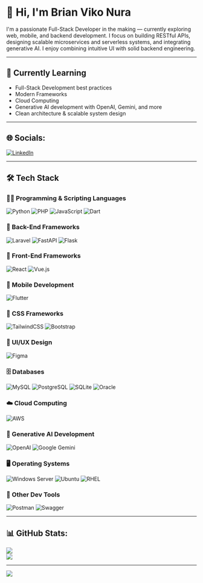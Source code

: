 # 👋 Hi, I'm Brian Viko Nura

I'm a passionate Full-Stack Developer in the making — currently exploring web, mobile, and backend development. I focus on building RESTful APIs, designing scalable microservices and serverless systems, and integrating generative AI. I enjoy combining intuitive UI with solid backend engineering.

---

## 🌱 Currently Learning

- Full-Stack Development best practices
- Modern Frameworks
- Cloud Computing
- Generative AI development with OpenAI, Gemini, and more
- Clean architecture & scalable system design

---

## 🌐 Socials:
[![LinkedIn](https://custom-icon-badges.demolab.com/badge/LinkedIn-0A66C2?logo=linkedin-white&logoColor=fff)](https://linkedin.com/in/brianvikonura) 

---

## 🛠️ Tech Stack

### 👨‍💻 Programming & Scripting Languages
![Python](https://img.shields.io/badge/Python-3670A0?style=for-the-badge&logo=python&logoColor=ffdd54)
![PHP](https://img.shields.io/badge/PHP-777BB4?style=for-the-badge&logo=php&logoColor=white)
![JavaScript](https://img.shields.io/badge/JavaScript-F7DF1E?style=for-the-badge&logo=javascript&logoColor=black)
![Dart](https://img.shields.io/badge/Dart-0175C2?style=for-the-badge&logo=dart&logoColor=white)

### 🚀 Back-End Frameworks
![Laravel](https://img.shields.io/badge/Laravel-F72C1F?style=for-the-badge&logo=laravel&logoColor=white)
![FastAPI](https://img.shields.io/badge/FastAPI-005571?style=for-the-badge&logo=fastapi)
![Flask](https://img.shields.io/badge/Flask-000000?style=for-the-badge&logo=flask&logoColor=white)

### 🎨 Front-End Frameworks
![React](https://img.shields.io/badge/React-20232A?style=for-the-badge&logo=react&logoColor=61DAFB)
![Vue.js](https://img.shields.io/badge/Vue.js-35495E?style=for-the-badge&logo=vue.js&logoColor=4FC08D)

### 📱 Mobile Development
![Flutter](https://img.shields.io/badge/Flutter-02569B?style=for-the-badge&logo=flutter&logoColor=white)

### 💅 CSS Frameworks
![TailwindCSS](https://img.shields.io/badge/Tailwind_CSS-38B2AC?style=for-the-badge&logo=tailwind-css&logoColor=white)
![Bootstrap](https://img.shields.io/badge/Bootstrap-7952B3?style=for-the-badge&logo=bootstrap&logoColor=white)

### 🎨 UI/UX Design
![Figma](https://img.shields.io/badge/Figma-F24E1E?style=for-the-badge&logo=figma&logoColor=white)

### 🗄️ Databases
![MySQL](https://img.shields.io/badge/MySQL-4479A1?style=for-the-badge&logo=mysql&logoColor=white)
![PostgreSQL](https://img.shields.io/badge/PostgreSQL-316192?style=for-the-badge&logo=postgresql&logoColor=white)
![SQLite](https://img.shields.io/badge/SQLite-003B57?style=for-the-badge&logo=sqlite&logoColor=white)
![Oracle](https://custom-icon-badges.demolab.com/badge/Oracle-F80000?style=for-the-badge&logo=oracle&logoColor=white)

### ☁️ Cloud Computing
![AWS](https://custom-icon-badges.demolab.com/badge/Amazon_Web_Services-%23FF9900.svg?style=for-the-badge&logo=aws&logoColor=white)

### 🧠 Generative AI Development
![OpenAI](https://img.shields.io/badge/OpenAI-412991?style=for-the-badge&logo=openai&logoColor=white)
![Google Gemini](https://img.shields.io/badge/Google%20Gemini-886FBF?style=for-the-badge&logo=googlegemini&logoColor=white)

### 🖥️ Operating Systems
![Windows Server](https://custom-icon-badges.demolab.com/badge/Windows_Server-0078D6?style=for-the-badge&logo=windows11&logoColor=white)
![Ubuntu](https://img.shields.io/badge/Ubuntu-E95420?style=for-the-badge&logo=ubuntu&logoColor=white)
![RHEL](https://img.shields.io/badge/RHEL-EE0000?style=for-the-badge&logo=redhat&logoColor=white)

### 🧪 Other Dev Tools
![Postman](https://img.shields.io/badge/Postman-FF6C37?style=for-the-badge&logo=postman&logoColor=white)
![Swagger](https://img.shields.io/badge/Swagger-85EA2D?style=for-the-badge&logo=swagger&logoColor=black)

---

## 📊 GitHub Stats:
![](https://github-readme-streak-stats.herokuapp.com/?user=brianvikonura&theme=tokyonight&hide_border=false)<br/>
![](https://github-readme-stats.vercel.app/api/top-langs/?username=brianvikonura&theme=tokyonight&hide_border=false&include_all_commits=false&count_private=false&layout=compact)

---

[![](https://visitcount.itsvg.in/api?id=brianvikonura&icon=0&color=1)](https://visitcount.itsvg.in)
